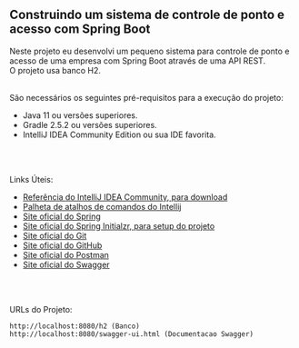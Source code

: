 ## Construindo um sistema de controle de ponto e acesso com Spring Boot

Neste projeto eu desenvolvi um pequeno sistema para controle de ponto e acesso de uma empresa com Spring Boot através de uma API REST.<br>
O projeto usa banco H2.
<br>
<br>


São necessários os seguintes pré-requisitos para a execução do projeto:

- Java 11 ou versões superiores.
- Gradle 2.5.2 ou versões superiores.
- IntelliJ IDEA Community Edition ou sua IDE favorita.
<br>
  
<br>

  
Links Úteis:
- [Referência do IntelliJ IDEA Community, para download](https://www.jetbrains.com/idea/download)
- [Palheta de atalhos de comandos do Intellij](https://resources.jetbrains.com/storage/products/intellij-idea/docs/IntelliJIDEA_ReferenceCard.pdf)
- [Site oficial do Spring](https://spring.io/)
- [Site oficial do Spring Initialzr, para setup do projeto](https://start.spring.io/)
- [Site oficial do Git](https://git-scm.com/)
- [Site oficial do GitHub](http://github.com/)
- [Site oficial do Postman](https://www.postman.com/)
- [Site oficial do Swagger](https://swagger.io/)



<br>
  
<br>

URLs do Projeto:

```
http://localhost:8080/h2 (Banco)
http://localhost:8080/swagger-ui.html (Documentacao Swagger)

```
